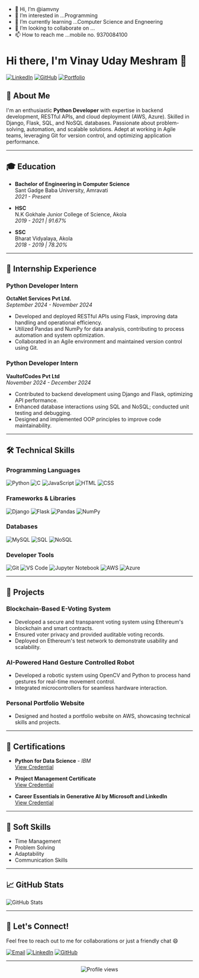 - 👋 Hi, I’m @iamvny
- 👀 I’m interested in ...Programming
- 🌱 I’m currently learning ...Computer Science and Engneering
- 💞️ I’m looking to collaborate on ...
- 📫 How to reach me ...mobile no. 9370084100

<!---
iamvny/iamvny is a ✨ special ✨ repository because its `README.md` (this file) appears on your GitHub profile.
You can click the Preview link to take a look at your changes.
--->
# Hi there, I'm Vinay Uday Meshram 👋

[![LinkedIn](https://img.shields.io/badge/LinkedIn-0077B5?style=for-the-badge&logo=linkedin&logoColor=white)](https://www.linkedin.com/in/your-linkedin-profile/)
[![GitHub](https://img.shields.io/badge/GitHub-100000?style=for-the-badge&logo=github&logoColor=white)](https://github.com/your-github-profile)
[![Portfolio](https://img.shields.io/badge/Portfolio-%23000000.svg?style=for-the-badge&logo=firefox&logoColor=#FF7139)](https://your-portfolio-link)

## 🚀 About Me

I'm an enthusiastic **Python Developer** with expertise in backend development, RESTful APIs, and cloud deployment (AWS, Azure). Skilled in Django, Flask, SQL, and NoSQL databases. Passionate about problem-solving, automation, and scalable solutions. Adept at working in Agile teams, leveraging Git for version control, and optimizing application performance.

---

## 🎓 Education

- **Bachelor of Engineering in Computer Science**  
  Sant Gadge Baba University, Amravati  
  *2021 - Present*

- **HSC**  
  N.K Gokhale Junior College of Science, Akola  
  *2019 - 2021 | 91.67%*

- **SSC**  
  Bharat Vidyalaya, Akola  
  *2018 - 2019 | 78.20%*

---

## 💼 Internship Experience

### **Python Developer Intern**  
**OctaNet Services Pvt Ltd.**  
*September 2024 - November 2024*

- Developed and deployed RESTful APIs using Flask, improving data handling and operational efficiency.
- Utilized Pandas and NumPy for data analysis, contributing to process automation and system optimization.
- Collaborated in an Agile environment and maintained version control using Git.

### **Python Developer Intern**  
**VaultofCodes Pvt Ltd**  
*November 2024 - December 2024*

- Contributed to backend development using Django and Flask, optimizing API performance.
- Enhanced database interactions using SQL and NoSQL; conducted unit testing and debugging.
- Designed and implemented OOP principles to improve code maintainability.

---

## 🛠️ Technical Skills

### **Programming Languages**
![Python](https://img.shields.io/badge/Python-3776AB?style=for-the-badge&logo=python&logoColor=white)
![C](https://img.shields.io/badge/C-00599C?style=for-the-badge&logo=c&logoColor=white)
![JavaScript](https://img.shields.io/badge/JavaScript-F7DF1E?style=for-the-badge&logo=javascript&logoColor=black)
![HTML](https://img.shields.io/badge/HTML5-E34F26?style=for-the-badge&logo=html5&logoColor=white)
![CSS](https://img.shields.io/badge/CSS3-1572B6?style=for-the-badge&logo=css3&logoColor=white)

### **Frameworks & Libraries**
![Django](https://img.shields.io/badge/Django-092E20?style=for-the-badge&logo=django&logoColor=white)
![Flask](https://img.shields.io/badge/Flask-000000?style=for-the-badge&logo=flask&logoColor=white)
![Pandas](https://img.shields.io/badge/Pandas-150458?style=for-the-badge&logo=pandas&logoColor=white)
![NumPy](https://img.shields.io/badge/NumPy-013243?style=for-the-badge&logo=numpy&logoColor=white)

### **Databases**
![MySQL](https://img.shields.io/badge/MySQL-4479A1?style=for-the-badge&logo=mysql&logoColor=white)
![SQL](https://img.shields.io/badge/SQL-CC2927?style=for-the-badge&logo=microsoft-sql-server&logoColor=white)
![NoSQL](https://img.shields.io/badge/NoSQL-4EA94B?style=for-the-badge&logo=mongodb&logoColor=white)

### **Developer Tools**
![Git](https://img.shields.io/badge/Git-F05032?style=for-the-badge&logo=git&logoColor=white)
![VS Code](https://img.shields.io/badge/VS_Code-007ACC?style=for-the-badge&logo=visual-studio-code&logoColor=white)
![Jupyter Notebook](https://img.shields.io/badge/Jupyter-F37626?style=for-the-badge&logo=jupyter&logoColor=white)
![AWS](https://img.shields.io/badge/AWS-232F3E?style=for-the-badge&logo=amazon-aws&logoColor=white)
![Azure](https://img.shields.io/badge/Azure-0089D6?style=for-the-badge&logo=microsoft-azure&logoColor=white)

---

## 🚀 Projects

### **Blockchain-Based E-Voting System**
- Developed a secure and transparent voting system using Ethereum's blockchain and smart contracts.
- Ensured voter privacy and provided auditable voting records.
- Deployed on Ethereum's test network to demonstrate usability and scalability.

### **AI-Powered Hand Gesture Controlled Robot**
- Developed a robotic system using OpenCV and Python to process hand gestures for real-time movement control.
- Integrated microcontrollers for seamless hardware interaction.

### **Personal Portfolio Website**
- Designed and hosted a portfolio website on AWS, showcasing technical skills and projects.

---

## 📜 Certifications

- **Python for Data Science** - *IBM*  
  [View Credential](#)

- **Project Management Certificate**  
  [View Credential](#)

- **Career Essentials in Generative AI by Microsoft and LinkedIn**  
  [View Credential](#)

---

## 🌟 Soft Skills

- Time Management
- Problem Solving
- Adaptability
- Communication Skills

---

## 📈 GitHub Stats

![GitHub Stats](https://github-readme-stats.vercel.app/api?username=your-github-username&show_icons=true&theme=radical)

---

## 🎉 Let's Connect!

Feel free to reach out to me for collaborations or just a friendly chat 😄

[![Email](https://img.shields.io/badge/Email-D14836?style=for-the-badge&logo=gmail&logoColor=white)](mailto:meshram.vinay2003@gmail.com)
[![LinkedIn](https://img.shields.io/badge/LinkedIn-0077B5?style=for-the-badge&logo=linkedin&logoColor=white)](https://www.linkedin.com/in/your-linkedin-profile/)
[![GitHub](https://img.shields.io/badge/GitHub-100000?style=for-the-badge&logo=github&logoColor=white)](https://github.com/your-github-profile)

---

<p align="center">
  <img src="https://komarev.com/ghpvc/?username=your-github-username&label=Profile%20views&color=0e75b6&style=flat" alt="Profile views" />
</p>
